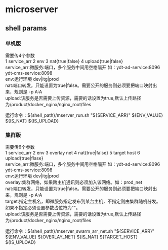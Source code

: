 # microserver

## shell params

### 单机版
需要传4个参数  
1 service_arr  2 env  3 nat{true|false} 4  upload{true|false}  
service_arr:微服务:端口，多个服务中间用空格隔开 如：ydt-ad-service:8096 ydt-cms-service:8098  
env:运行环境 dev|itg|prod  
nat:端口转发，只能设置为true|false。需要公开的服务则必须要把端口映射出来，规则是 -p A:A  
upload:该服务是否需要上传资源，需要的话设置为true,默认上传路径为/product/docker_nginx/nginx_root/files  

运行命令：${shell_path}/mserver_run.sh "${SERVICE_ARR}"  ${ENV_VALUE}  ${IS_NAT} ${IS_UPLOAD}  

### 集群版
需要传6个参数  
1 service_arr  2 env  3 overlay net 4 nat{true|false} 5 target host 6 upload{true|flase}  
service_arr:微服务:端口，多个服务中间用空格隔开 如：ydt-ad-service:8096 ydt-cms-service:8098  
env:运行环境 dev|itg|prod  
overlay:集群网络，如果跨主机通讯则必须加入该网络。如：prod_net  
nat:端口转发，只能设置为true|false。需要公开的服务则必须要把端口映射出来，规则是 -p A:A  
target:指定主机名，即微服务指定发布到某台主机，不指定则由集群随机分发。如果不指定必须设置参数占位符为""。  
upload:该服务是否需要上传资源，需要的话设置为true,默认上传路径为/product/docker_nginx/nginx_root/files  

运行命令：${shell_path}/mserver_swarm_arr_net.sh "${SERVICE_ARR}"  ${ENV_VALUE} ${OVERLAY_NET}  ${IS_NAT} ${TARGET_HOST} ${IS_UPLOAD}  

